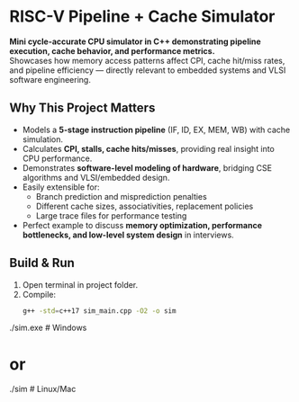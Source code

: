 # RISC-V Pipeline + Cache Simulator

**Mini cycle-accurate CPU simulator in C++ demonstrating pipeline execution, cache behavior, and performance metrics.**  
Showcases how memory access patterns affect CPI, cache hit/miss rates, and pipeline efficiency — directly relevant to embedded systems and VLSI software engineering.

## Why This Project Matters

- Models a **5-stage instruction pipeline** (IF, ID, EX, MEM, WB) with cache simulation.  
- Calculates **CPI, stalls, cache hits/misses**, providing real insight into CPU performance.  
- Demonstrates **software-level modeling of hardware**, bridging CSE algorithms and VLSI/embedded design.  
- Easily extensible for:
  - Branch prediction and misprediction penalties
  - Different cache sizes, associativities, replacement policies
  - Large trace files for performance testing
- Perfect example to discuss **memory optimization, performance bottlenecks, and low-level system design** in interviews.


## Build & Run

1. Open terminal in project folder.
2. Compile:
   ```bash
   g++ -std=c++17 sim_main.cpp -O2 -o sim

./sim.exe   # Windows
# or
./sim       # Linux/Mac
